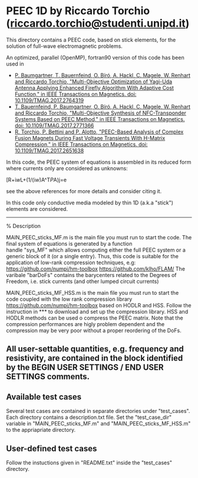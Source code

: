 # PEEC 1D by Riccardo Torchio (riccardo.torchio@studenti.unipd.it)

This directory contains a PEEC code, based on stick elements, for the solution of full-wave electromagnetic problems.

An optimized, parallel (OpenMP), fortran90 version of this code has been used in

* [P. Baumgartner, T. Bauernfeind, O. Bíró, A. Hackl, C. Magele, W. Renhart and Riccardo Torchio, "Multi-Objective Optimization of Yagi-Uda Antenna Applying Enhanced Firefly Algorithm With Adaptive Cost Function," in IEEE Transactions on Magnetics. doi: 10.1109/TMAG.2017.2764319](http://ieeexplore.ieee.org/stamp/stamp.jsp?tp=&arnumber=8168407&isnumber=4479871)
* [T. Bauernfeind, P. Baumgartner, O. Bíró, A. Hackl, C. Magele, W. Renhart and Riccardo Torchio, "Multi-Objective Synthesis of NFC-Transponder Systems Based on PEEC Method," in IEEE Transactions on Magnetics. doi: 10.1109/TMAG.2017.2771366](http://ieeexplore.ieee.org/stamp/stamp.jsp?tp=&arnumber=8125565&isnumber=4479871)
* [R. Torchio, P. Bettini and P. Alotto, "PEEC-Based Analysis of Complex Fusion Magnets During Fast Voltage Transients With H-Matrix Compression," in IEEE Transactions on Magnetics. doi: 10.1109/TMAG.2017.2651638](http://ieeexplore.ieee.org/stamp/stamp.jsp?tp=&arnumber=7814211&isnumber=7934107)


In this code, the PEEC system of equations is assembled in its reduced form where currents 
only are considered as unknowns:

[R+i*w*L+(1/(i*w*)A^T*P*A)j=e 

see the above references for more details and consider citing it.

In this code only conductive media modeled by thin 1D (a.k.a "stick") elements are 
considered.

-------------------------------------------------------------------

% Description
 
MAIN_PEEC_sticks_MF.m is the main file you must run to start the code. 
                      The final system of equations is generated by a function                      
                      handle "sys_MF" which allows computing either the full PEEC system 
                      or a generic block of it (or a single entry). 
                      Thus, this code is suitable for the application of 
                      low-rank compression techniques, e.g: 
                      https://github.com/numpi/hm-toolbox
                      https://github.com/klho/FLAM/
                      The varibale "barDoFs" contains the barycenters
                      related to the Degrees of Freedom, i.e. stick currents (and other lumped circuit currents)
                      
MAIN_PEEC_sticks_MF_HSS.m is the main file you must run to start the code coupled with 
                          the low rank compression library https://github.com/numpi/hm-toolbox 
                          based on HODLR and HSS. 
                          Follow the instruction in *** to download and set up the compression library.
                          HSS and HODLR methods can be used o compress the PEEC matrix.
                          Note that the compression performances are higly problem dependent
                          and the compression may be very poor without a proper reordering 
                          of the DoFs.
                     
                                                
                      

All user-settable quantities, e.g. frequency and resistivity, are contained in the block identified by the 
BEGIN USER SETTINGS / END USER SETTINGS comments.
-------------------------------------------------------------------

Available test cases
--------------------
Several test cases are contained in separate directories under "test_cases". Each directory contains a description.txt file.
Set the "test_case_dir" variable in "MAIN_PEEC_sticks_MF.m" and "MAIN_PEEC_sticks_MF_HSS.m" to the appriapriate directory.

User-defined test cases
-----------------------
Follow the instuctions given in "README.txt" inside the "test_cases" directory.


